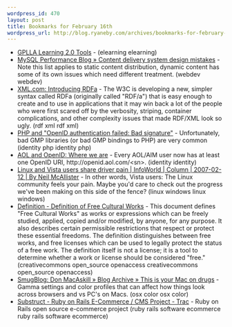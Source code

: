 ```yaml
--- 
wordpress_id: 470
layout: post
title: Bookmarks for February 16th
wordpress_url: http://blog.ryaneby.com/archives/bookmarks-for-february-16th/
---
```

<ul>
<li><a href="http://gpllatools.pbwiki.com/">GPLLA Learning 2.0 Tools</a> -  (elearning elearning)</li>
<li><a href="http://www.mysqlperformanceblog.com/2007/02/11/content-delivery-system-design-mistakes/">MySQL Performance Blog » Content delivery system design mistakes</a> - Note this list applies to static content distribution, dynamic content has some of its own issues which need different treatment. (webdev webdev)</li>
<li><a href="http://www.xml.com/pub/a/2007/02/14/introducing-rdfa.html">XML.com: Introducing RDFa</a> - The W3C is developing a new, simpler syntax called RDFa (originally called &quot;RDF/a&quot;) that is easy enough to create and to use in applications that it may win back a lot of the people who were first scared off by the verbosity, striping, container complications, and other complexity issues that made RDF/XML look so ugly. (rdf xml rdf xml)</li>
<li><a href="http://lists.openidenabled.com/pipermail/dev/2007-February/000277.html">PHP and "OpenID authentication failed: Bad signature"</a> - Unfortunately, bad GMP libraries (or bad GMP bindings to PHP) are very common (identity php identity php)</li>
<li><a href="http://journals.aol.com/panzerjohn/abstractioneer/entries/2007/02/15/aol-and-openid-where-we-are/1406">AOL and OpenID: Where we are</a> - Every AOL/AIM user now has at least one OpenID URI, http://openid.aol.com/&lt;sn&gt;. (identity identity)</li>
<li><a href="http://www.infoworld.com/article/07/02/12/07OPopenent_1.html?source=NLC-OPENT&amp;cgd=2007-02-13">Linux and Vista users share driver pain | InfoWorld | Column | 2007-02-12 | By Neil McAllister</a> - In other words, Vista users: The Linux community feels your pain. Maybe you'd care to check out the progress we've been making on this side of the fence? (linux windows linux windows)</li>
<li><a href="http://freedomdefined.org/Definition">Definition - Definition of Free Cultural Works</a> - This document defines &quot;Free Cultural Works&quot; as works or expressions which can be freely studied, applied, copied and/or modified, by anyone, for any purpose. It also describes certain permissible restrictions that respect or protect these essential freedoms. The definition distinguishes between free works, and free licenses which can be used to legally protect the status of a free work. The definition itself is not a license; it is a tool to determine whether a work or license should be considered &quot;free.&quot; (creativecommons open_source openaccess creativecommons open_source openaccess)</li>
<li><a href="http://blogs.smugmug.com/onethumb/2007/02/14/this-is-your-mac-on-drugs/">SmugBlog: Don MacAskill » Blog Archive » This is your Mac on drugs</a> - Gamma settings and color profiles that can affect how things look across browsers and vs PC's on Macs. (osx color osx color)</li>
<li><a href="http://dev.subimage.com/projects/substruct">Substruct - Ruby on Rails E-Commerce / CMS Project - Trac</a> - Ruby on Rails open source e-commerce project (ruby rails software ecommerce ruby rails software ecommerce)</li>

</ul>
